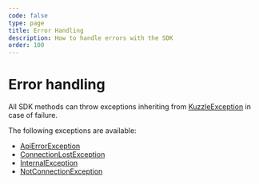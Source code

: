 ```yaml
---
code: false
type: page
title: Error Handling
description: How to handle errors with the SDK
order: 100
---
```


# Error handling

All SDK methods can throw exceptions inheriting from [KuzzleException](/sdk/csharp/1/exceptions/kuzzle-exception) in case of failure.

The following exceptions are available:
  - [ApiErrorException](/sdk/csharp/1/exceptions/api-error-exception)
  - [ConnectionLostException](/sdk/csharp/1/exceptions/connection-lost-exception)
  - [InternalException](/sdk/csharp/1/exceptions/internal-exception)
  - [NotConnectionException](/sdk/csharp/1/exceptions/not-connected-exception)
